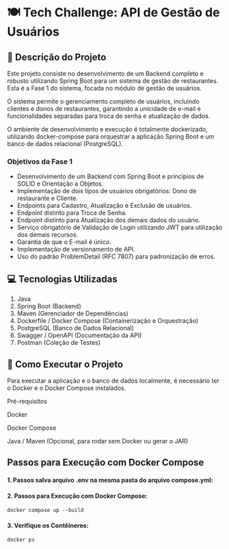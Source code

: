 # 🍽️ Tech Challenge: API de Gestão de Usuários

## 📜 Descrição do Projeto

Este projeto consiste no desenvolvimento de um Backend completo e robusto utilizando Spring Boot para um sistema de gestão de restaurantes. Esta é a Fase 1 do sistema, focada no módulo de gestão de usuários.

O sistema permite o gerenciamento completo de usuários, incluindo clientes e donos de restaurantes, garantindo a unicidade de e-mail e funcionalidades separadas para troca de senha e atualização de dados.

O ambiente de desenvolvimento e execução é totalmente dockerizado, utilizando docker-compose para orquestrar a aplicação Spring Boot e um banco de dados relacional (PostgreSQL).

### Objetivos da Fase 1
<ul>
<li> Desenvolvimento de um Backend com Spring Boot e princípios de SOLID e Orientação a Objetos. </li>

<li> Implementação de dois tipos de usuários obrigatórios: Dono de restaurante e Cliente. </li>

<li> Endpoints para Cadastro, Atualização e Exclusão de usuários. </li>

<li> Endpoint distinto para Troca de Senha. </li>

<li> Endpoint distinto para Atualização dos demais dados do usuário.</li>

<li> Serviço obrigatório de Validação de Login utilizando JWT para utilização dos demais recursos. </li>

<li> Garantia de que o E-mail é único. </li>

<li> Implementação de versionamento de API. </li>

<li> Uso do padrão ProblemDetail (RFC 7807) para padronização de erros. </li>
</ul>

## 💻 Tecnologias Utilizadas

<ol>
<dl>
  
<li> <dt>Java</dt> </li>

<li> <dt>Spring Boot (Backend)</dt> </li>

<li> <dt>Maven (Gerenciador de Dependências)</dt> </li>

<li> <dt>Dockerfile / Docker Compose (Containerização e Orquestração)</dt> </li>

<li> <dt> PostgreSQL (Banco de Dados Relacional)</dt> </li>

<li> <dt>Swagger / OpenAPI (Documentação da API)</dt> </li>

<li> <dt>Postman (Coleção de Testes)</dt> </li>

</dl>
</ol>

## 🚀 Como Executar o Projeto

Para executar a aplicação e o banco de dados localmente, é necessário ter o Docker e o Docker Compose instalados.

Pré-requisitos

Docker

Docker Compose

Java / Maven (Opcional, para rodar sem Docker ou gerar o JAR)

## Passos para Execução com Docker Compose

#### 1. Passos salva arquivo .env na mesma pasta do arquivo compose.yml:  

#### 2. Passos para Execução com Docker Compose:

    docker compose up --build

#### 3. Verifique os Contêineres:

    docker ps